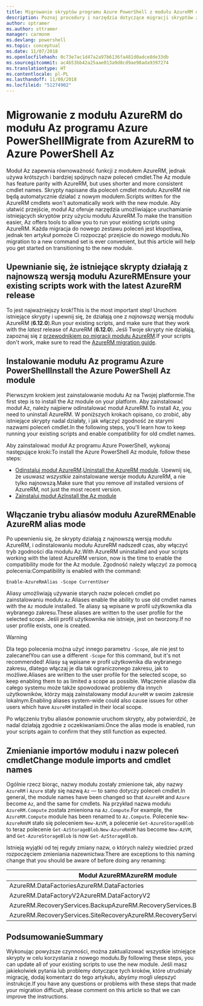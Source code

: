 ```yaml
---
title: Migrowanie skryptów programu Azure PowerShell z modułu AzureRM do modułu Az
description: Poznaj procedury i narzędzia dotyczące migracji skryptów z modułu AzureRM do nowego modułu Az.
author: sptramer
ms.author: sttramer
manager: carmonm
ms.devlang: powershell
ms.topic: conceptual
ms.date: 11/07/2018
ms.openlocfilehash: 0c73e7ac1d47a2a97b6136fa481d0adce8de33db
ms.sourcegitcommit: ac4b53bb42a25aae013a9d8cd9ae98ada9397274
ms.translationtype: HT
ms.contentlocale: pl-PL
ms.lasthandoff: 11/08/2018
ms.locfileid: "51274902"
---
```

# <a name="migrate-from-azurerm-to-azure-powershell-az"></a><span data-ttu-id="62b0e-103">Migrowanie z modułu AzureRM do modułu Az programu Azure PowerShell</span><span class="sxs-lookup"><span data-stu-id="62b0e-103">Migrate from AzureRM to Azure PowerShell Az</span></span>

<span data-ttu-id="62b0e-104">Moduł Az zapewnia równoważność funkcji z modułem AzureRM, jednak używa krótszych i bardziej spójnych nazw poleceń cmdlet.</span><span class="sxs-lookup"><span data-stu-id="62b0e-104">The Az module has feature parity with AzureRM, but uses shorter and more consistent cmdlet names.</span></span>
<span data-ttu-id="62b0e-105">Skrypty napisane dla poleceń cmdlet modułu AzureRM nie będą automatycznie działać z nowym modułem.</span><span class="sxs-lookup"><span data-stu-id="62b0e-105">Scripts written for the AzureRM cmdlets won't automatically work with the new module.</span></span> <span data-ttu-id="62b0e-106">Aby ułatwić przejście, moduł Az oferuje narzędzia umożliwiające uruchamianie istniejących skryptów przy użyciu modułu AzureRM.</span><span class="sxs-lookup"><span data-stu-id="62b0e-106">To make the transition easier, Az offers tools to allow you to run your existing scripts using AzureRM.</span></span> <span data-ttu-id="62b0e-107">Każda migracja do nowego zestawu poleceń jest kłopotliwa, jednak ten artykuł pomoże Ci rozpocząć przejście do nowego modułu.</span><span class="sxs-lookup"><span data-stu-id="62b0e-107">No migration to a new command set is ever convenient, but this article will help you get started on transitioning to the new module.</span></span>

## <a name="ensure-your-existing-scripts-work-with-the-latest-azurerm-release"></a><span data-ttu-id="62b0e-108">Upewnianie się, że istniejące skrypty działają z najnowszą wersją modułu AzureRM</span><span class="sxs-lookup"><span data-stu-id="62b0e-108">Ensure your existing scripts work with the latest AzureRM release</span></span>

<span data-ttu-id="62b0e-109">To jest najważniejszy krok!</span><span class="sxs-lookup"><span data-stu-id="62b0e-109">This is the most important step!</span></span> <span data-ttu-id="62b0e-110">Uruchom istniejące skrypty i upewnij się, że działają one z _najnowszą_ wersją modułu AzureRM (__6.12.0__).</span><span class="sxs-lookup"><span data-stu-id="62b0e-110">Run your existing scripts, and make sure that they work with the _latest_ release of AzureRM (__6.12.0__).</span></span> <span data-ttu-id="62b0e-111">Jeśli Twoje skrypty nie działają, zapoznaj się z [przewodnikiem po migracji modułu AzureRM](migration-guide.6.0.0.md).</span><span class="sxs-lookup"><span data-stu-id="62b0e-111">If your scripts don't work, make sure to read the [AzureRM migration guide](migration-guide.6.0.0.md).</span></span>

## <a name="install-the-azure-powershell-az-module"></a><span data-ttu-id="62b0e-112">Instalowanie modułu Az programu Azure PowerShell</span><span class="sxs-lookup"><span data-stu-id="62b0e-112">Install the Azure PowerShell Az module</span></span>

<span data-ttu-id="62b0e-113">Pierwszym krokiem jest zainstalowanie modułu Az na Twojej platformie.</span><span class="sxs-lookup"><span data-stu-id="62b0e-113">The first step is to install the Az module on your platform.</span></span> <span data-ttu-id="62b0e-114">Aby zainstalować moduł Az, należy najpierw odinstalować moduł AzureRM.</span><span class="sxs-lookup"><span data-stu-id="62b0e-114">To install Az, you need to uninstall AzureRM.</span></span>
<span data-ttu-id="62b0e-115">W poniższych krokach opisano, co zrobić, aby istniejące skrypty nadal działały, i jak włączyć zgodność ze starymi nazwami poleceń cmdlet.</span><span class="sxs-lookup"><span data-stu-id="62b0e-115">In the following steps, you'll learn how to keep running your existing scripts and enable compatibility for old cmdlet names.</span></span>

<span data-ttu-id="62b0e-116">Aby zainstalować moduł Az programu Azure PowerShell, wykonaj następujące kroki:</span><span class="sxs-lookup"><span data-stu-id="62b0e-116">To install the Azure PowerShell Az module, follow these steps:</span></span>

* <span data-ttu-id="62b0e-117">[Odinstaluj moduł AzureRM](uninstall-azurerm-ps.md).</span><span class="sxs-lookup"><span data-stu-id="62b0e-117">[Uninstall the AzureRM module](uninstall-azurerm-ps.md).</span></span> <span data-ttu-id="62b0e-118">Upewnij się, że usuwasz _wszystkie_ zainstalowane wersje modułu AzureRM, a nie tylko najnowszą.</span><span class="sxs-lookup"><span data-stu-id="62b0e-118">Make sure that you remove _all_ installed versions of AzureRM, not just the most recent version.</span></span>
* [<span data-ttu-id="62b0e-119">Zainstaluj moduł Az</span><span class="sxs-lookup"><span data-stu-id="62b0e-119">Install the Az module</span></span>](install-az-ps.md)

## <a name="a-namealiasesenable-azurerm-alias-mode"></a><span data-ttu-id="62b0e-120"><a name="aliases"/>Włączanie trybu aliasów modułu AzureRM</span><span class="sxs-lookup"><span data-stu-id="62b0e-120"><a name="aliases"/>Enable AzureRM alias mode</span></span>

<span data-ttu-id="62b0e-121">Po upewnieniu się, że skrypty działają z najnowszą wersją modułu AzureRM, i odinstalowaniu modułu AzureRM nadszedł czas, aby włączyć tryb zgodności dla modułu Az.</span><span class="sxs-lookup"><span data-stu-id="62b0e-121">With AzureRM uninstalled and your scripts working with the latest AzureRM version, now is the time to enable the compatibility mode for the Az module.</span></span> <span data-ttu-id="62b0e-122">Zgodność należy włączyć za pomocą polecenia:</span><span class="sxs-lookup"><span data-stu-id="62b0e-122">Compatibility is enabled with the command:</span></span>

```powershell-interactive
Enable-AzureRmAlias -Scope CurrentUser
```

<span data-ttu-id="62b0e-123">Aliasy umożliwiają używanie starych nazw poleceń cmdlet po zainstalowaniu modułu `Az`.</span><span class="sxs-lookup"><span data-stu-id="62b0e-123">Aliases enable the ability to use old cmdlet names with the `Az` module installed.</span></span> <span data-ttu-id="62b0e-124">Te aliasy są wpisane w profil użytkownika dla wybranego zakresu.</span><span class="sxs-lookup"><span data-stu-id="62b0e-124">These aliases are written to the user profile for the selected scope.</span></span> <span data-ttu-id="62b0e-125">Jeśli profil użytkownika nie istnieje, jest on tworzony.</span><span class="sxs-lookup"><span data-stu-id="62b0e-125">If no user profile exists, one is created.</span></span>

> [!WARNING]
>
> <span data-ttu-id="62b0e-126">Dla tego polecenia można użyć innego parametru `-Scope`, ale nie jest to zalecane!</span><span class="sxs-lookup"><span data-stu-id="62b0e-126">You can use a different `-Scope` for this command, but it's not recommended!</span></span> <span data-ttu-id="62b0e-127">Aliasy są wpisane w profil użytkownika dla wybranego zakresu, dlatego włączaj je dla tak ograniczonego zakresu, jak to możliwe.</span><span class="sxs-lookup"><span data-stu-id="62b0e-127">Aliases are written to the user profile for the selected scope, so keep enabling them to as limited a scope as possible.</span></span> <span data-ttu-id="62b0e-128">Włączenie aliasów dla całego systemu może także spowodować problemy dla innych użytkowników, którzy mają zainstalowany moduł `AzureRM` w swoim zakresie lokalnym.</span><span class="sxs-lookup"><span data-stu-id="62b0e-128">Enabling aliases system-wide could also cause issues for other users which have `AzureRM` installed in their local scope.</span></span>

<span data-ttu-id="62b0e-129">Po włączeniu trybu aliasów ponownie uruchom skrypty, aby potwierdzić, że nadal działają zgodnie z oczekiwaniami.</span><span class="sxs-lookup"><span data-stu-id="62b0e-129">Once the alias mode is enabled, run your scripts again to confirm that they still function as expected.</span></span> 

## <a name="change-module-imports-and-cmdlet-names"></a><span data-ttu-id="62b0e-130">Zmienianie importów modułu i nazw poleceń cmdlet</span><span class="sxs-lookup"><span data-stu-id="62b0e-130">Change module imports and cmdlet names</span></span>

<span data-ttu-id="62b0e-131">Ogólnie rzecz biorąc, nazwy modułu zostały zmienione tak, aby nazwy `AzureRM` i `Azure` stały się nazwą `Az` — to samo dotyczy poleceń cmdlet.</span><span class="sxs-lookup"><span data-stu-id="62b0e-131">In general, the module names have been changed so that `AzureRM` and `Azure` become `Az`, and the same for cmdlets.</span></span>
<span data-ttu-id="62b0e-132">Na przykład nazwa modułu `AzureRM.Compute` została zmieniona na `Az.Compute`.</span><span class="sxs-lookup"><span data-stu-id="62b0e-132">For example, the `AzureRM.Compute` module has been renamed to `Az.Compute`.</span></span> <span data-ttu-id="62b0e-133">Polecenie `New-AzureRmVM` stało się poleceniem `New-AzVM`, a polecenie `Get-AzureStorageBlob` to teraz polecenie `Get-AzStorageBlob`.</span><span class="sxs-lookup"><span data-stu-id="62b0e-133">`New-AzureRmVM` has become `New-AzVM`, and `Get-AzureStorageBlob` is now `Get-AzStorageBlob`.</span></span>

<span data-ttu-id="62b0e-134">Istnieją wyjątki od tej reguły zmiany nazw, o których należy wiedzieć przed rozpoczęciem zmieniania nazewnictwa:</span><span class="sxs-lookup"><span data-stu-id="62b0e-134">There are exceptions to this naming change that you should be aware of before doing any renaming:</span></span>

| <span data-ttu-id="62b0e-135">Moduł AzureRM</span><span class="sxs-lookup"><span data-stu-id="62b0e-135">AzureRM module</span></span> | <span data-ttu-id="62b0e-136">Moduł Az</span><span class="sxs-lookup"><span data-stu-id="62b0e-136">Az module</span></span> |
|----------------|-----------|
| <span data-ttu-id="62b0e-137">AzureRM.DataFactories</span><span class="sxs-lookup"><span data-stu-id="62b0e-137">AzureRM.DataFactories</span></span> | <span data-ttu-id="62b0e-138">Az.DataFactory</span><span class="sxs-lookup"><span data-stu-id="62b0e-138">Az.DataFactory</span></span> |
| <span data-ttu-id="62b0e-139">AzureRM.DataFactoryV2</span><span class="sxs-lookup"><span data-stu-id="62b0e-139">AzureRM.DataFactoryV2</span></span> | <span data-ttu-id="62b0e-140">Az.DataFactory</span><span class="sxs-lookup"><span data-stu-id="62b0e-140">Az.DataFactory</span></span> |
| <span data-ttu-id="62b0e-141">AzureRM.RecoveryServices.Backup</span><span class="sxs-lookup"><span data-stu-id="62b0e-141">AzureRM.RecoveryServices.Backup</span></span> | <span data-ttu-id="62b0e-142">Az.RecoveryServices</span><span class="sxs-lookup"><span data-stu-id="62b0e-142">Az.RecoveryServices</span></span> |
| <span data-ttu-id="62b0e-143">AzureRM.RecoveryServices.SiteRecovery</span><span class="sxs-lookup"><span data-stu-id="62b0e-143">AzureRM.RecoveryServices.SiteRecovery</span></span> | <span data-ttu-id="62b0e-144">Az.RecoveryServices</span><span class="sxs-lookup"><span data-stu-id="62b0e-144">Az.RecoveryServices</span></span> |

## <a name="summary"></a><span data-ttu-id="62b0e-145">Podsumowanie</span><span class="sxs-lookup"><span data-stu-id="62b0e-145">Summary</span></span>

<span data-ttu-id="62b0e-146">Wykonując powyższe czynności, można zaktualizować wszystkie istniejące skrypty w celu korzystania z nowego modułu.</span><span class="sxs-lookup"><span data-stu-id="62b0e-146">By following these steps, you can update all of your existing scripts to use the new module.</span></span> <span data-ttu-id="62b0e-147">Jeśli masz jakiekolwiek pytania lub problemy dotyczące tych kroków, które utrudniały migrację, dodaj komentarz do tego artykułu, abyśmy mogli ulepszyć instrukcje.</span><span class="sxs-lookup"><span data-stu-id="62b0e-147">If you have any questions or problems with these steps that made your migration difficult, please comment on this article so that we can improve the instructions.</span></span>